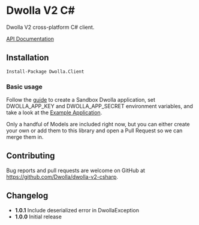 # Dwolla V2 C#

Dwolla V2 cross-platform C# client.

[API Documentation](https://docsv2.dwolla.com)

## Installation

```
Install-Package Dwolla.Client
```

### Basic usage

Follow the [guide](https://developers.dwolla.com/guides/sandbox-setup/) to create a Sandbox Dwolla
application, set DWOLLA_APP_KEY and DWOLLA_APP_SECRET environment variables, and take a look at the
[Example Application](https://github.com/Dwolla/dwolla-v2-csharp/tree/master/ExampleApp).

Only a handful of Models are included right now, but you can either create your own or add them to 
this library and open a Pull Request so we can merge them in.

## Contributing

Bug reports and pull requests are welcome on GitHub at https://github.com/Dwolla/dwolla-v2-csharp.

## Changelog

- **1.0.1** Include deserialized error in DwollaException
- **1.0.0** Initial release
